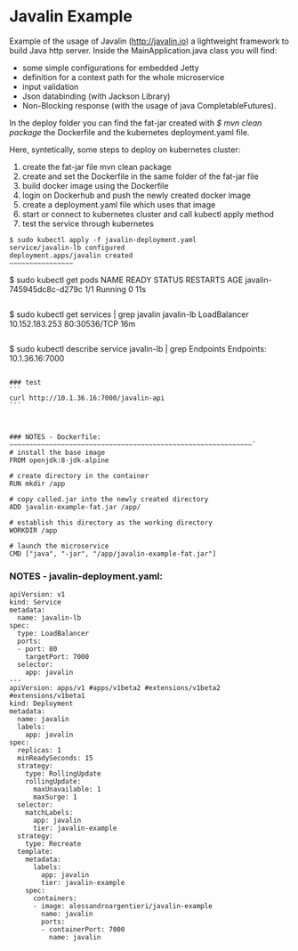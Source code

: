 # Javalin Example

Example of the usage of Javalin (http://javalin.io) a lightweight framework to build Java http server.
Inside the MainApplication.java class you will find:

- some simple configurations for embedded Jetty
- definition for a context path for the whole microservice
- input validation
- Json databinding (with Jackson Library)
- Non-Blocking response (with the usage of java CompletableFutures).

In the deploy folder you can find the fat-jar created with *$ mvn clean package* the Dockerfile and the kubernetes deployment.yaml file.

Here, syntetically, some steps to deploy on kubernetes cluster:

1. create the fat-jar file mvn clean package
2. create and set the Dockerfile in the same folder of the fat-jar file
3. build docker image using the Dockerfile
4. login on Dockerhub and push the newly created docker image
5. create a deployment.yaml file which uses that image
6. start or connect to kubernetes cluster and call kubectl apply method
7. test the service through kubernetes

~~~~~~~~~~~~~~~~~~~~
$ sudo kubectl apply -f javalin-deployment.yaml
service/javalin-lb configured
deployment.apps/javalin created
~~~~~~~~~~~~~~~~

~~~~~~~~~~~~~~~~~~~~~~~~~~~~~~~~~
$ sudo kubectl get pods
NAME                       READY   STATUS    RESTARTS   AGE
javalin-745945dc8c-d279c   1/1     Running   0          11s
~~~~~~~~~~~~~~~~~~~~~~~~~~~~~

~~~~~~~~~~~~~~~~~~~~~~~~~~~~~~~~
$ sudo kubectl get services | grep javalin
javalin-lb         LoadBalancer   10.152.183.253   <pending>     80:30536/TCP        16m
~~~~~~~~~~~~~~~~~~~~~~~~~~~~~~~~~

~~~~~~~~~~~~~~~~~~~~~~~~~~~~~~~~~~~~~
$ sudo kubectl describe service javalin-lb | grep Endpoints
Endpoints:                10.1.36.16:7000
~~~~~~~~~~~~~~~~~~~~~~~~~~~~~~~~~~~~~~~~

### test
```
curl http://10.1.36.16:7000/javalin-api
```



### NOTES - Dockerfile:
~~~~~~~~~~~~~~~~~~~~~~~~~~~~~~~~~~~~~~~~~~~~~~~~~~~~~~~~~~~~~`
# install the base image
FROM openjdk:8-jdk-alpine

# create directory in the container
RUN mkdir /app 

# copy called.jar into the newly created directory
ADD javalin-example-fat.jar /app/

# establish this directory as the working directory
WORKDIR /app 

# launch the microservice
CMD ["java", "-jar", "/app/javalin-example-fat.jar"]

~~~~~~~~~~~~~~~~~~~~~~~~~~~~~~~~~~~~~~~~~~~~~~~~~~~~~~~~~~~~~~~~~~~


### NOTES - javalin-deployment.yaml:

~~~~~~~~~~~~~~~~~~~~~~~~~~~~~~~~~~~~~~~~~~~~~~~~~~~~~~~~~~~~~~~~~
apiVersion: v1
kind: Service              
metadata:
  name: javalin-lb
spec:
  type: LoadBalancer       
  ports:
  - port: 80             
    targetPort: 7000        
  selector:            
    app: javalin    
---
apiVersion: apps/v1 #apps/v1beta2 #extensions/v1beta2 #extensions/v1beta1
kind: Deployment
metadata:
  name: javalin
  labels:
    app: javalin
spec:
  replicas: 1                                             
  minReadySeconds: 15
  strategy:
    type: RollingUpdate                                   
    rollingUpdate: 
      maxUnavailable: 1                                   
      maxSurge: 1                                         
  selector:
    matchLabels:
      app: javalin
      tier: javalin-example
  strategy:
    type: Recreate
  template:
    metadata:
      labels:
        app: javalin
        tier: javalin-example
    spec:
      containers:
      - image: alessandroargentieri/javalin-example
        name: javalin
        ports:
        - containerPort: 7000
          name: javalin

~~~~~~~~~~~~~~~~~~~~~~~~~~~~~~~~~~~~~~~~~~~~~~~~~~~~~~~~~~~~~~~~~~~~~~~~~~~~~~~~~~~~~~~~~~~~~~~~~~~~~~
